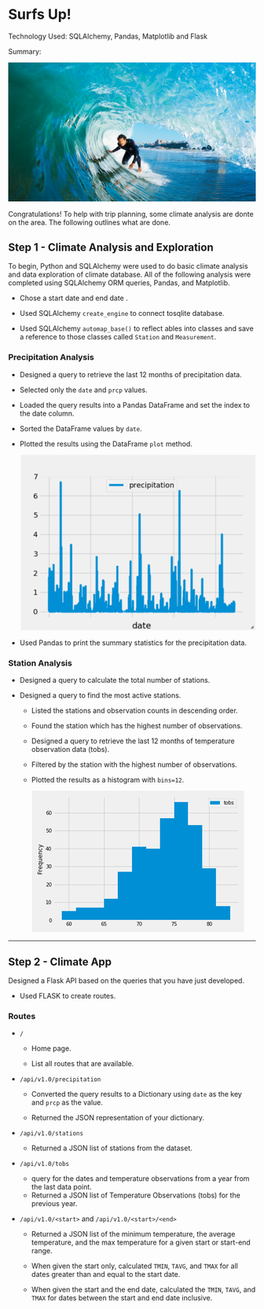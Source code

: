 # Surfs Up!

Technology Used: SQLAlchemy, Pandas, Matplotlib and Flask

Summary:

![surfs-up.jpeg](Images/surfs-up.png)

Congratulations! To help with trip planning, some climate analysis are donte on the area. The following outlines what are done.

## Step 1 - Climate Analysis and Exploration

To begin, Python and SQLAlchemy were used to do basic climate analysis and data exploration of climate database. All of the following analysis were completed using SQLAlchemy ORM queries, Pandas, and Matplotlib.

* Chose a start date and end date . 

* Used SQLAlchemy `create_engine` to connect tosqlite database.

* Used SQLAlchemy `automap_base()` to reflect ables into classes and save a reference to those classes called `Station` and `Measurement`.

### Precipitation Analysis

* Designed a query to retrieve the last 12 months of precipitation data.

* Selected only the `date` and `prcp` values.

* Loaded the query results into a Pandas DataFrame and set the index to the date column.

* Sorted the DataFrame values by `date`.

* Plotted the results using the DataFrame `plot` method.

  ![precipitation](Images/precipitation.png)

* Used Pandas to print the summary statistics for the precipitation data.

### Station Analysis

* Designed a query to calculate the total number of stations.

* Designed a query to find the most active stations.

  * Listed the stations and observation counts in descending order.

  * Found the station which has the highest number of observations.

  * Designed a query to retrieve the last 12 months of temperature observation data (tobs).

  * Filtered by the station with the highest number of observations.

  * Plotted the results as a histogram with `bins=12`.

    ![station-histogram](Images/station-histogram.png)

- - -

## Step 2 - Climate App

Designed a Flask API based on the queries that you have just developed.

* Used FLASK to create routes.

### Routes

* `/`

  * Home page.

  * List all routes that are available.

* `/api/v1.0/precipitation`

  * Converted the query results to a Dictionary using `date` as the key and `prcp` as the value.

  * Returned the JSON representation of your dictionary.

* `/api/v1.0/stations`

  * Returned a JSON list of stations from the dataset.

* `/api/v1.0/tobs`
  * query for the dates and temperature observations from a year from the last data point.
  * Returned a JSON list of Temperature Observations (tobs) for the previous year.

* `/api/v1.0/<start>` and `/api/v1.0/<start>/<end>`

  * Returned a JSON list of the minimum temperature, the average temperature, and the max temperature for a given start or start-end range.

  * When given the start only, calculated `TMIN`, `TAVG`, and `TMAX` for all dates greater than and equal to the start date.

  * When given the start and the end date, calculated the `TMIN`, `TAVG`, and `TMAX` for dates between the start and end date inclusive.


